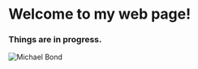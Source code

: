 # Welcome to my web page!
### Things are in progress.
<img src="page-content/images/mbond.png"
     class="profile-image"
     title="Michael Bond" />
